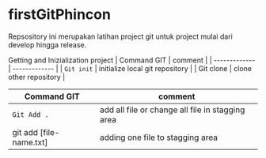# firstGitPhincon
Repsository ini merupakan latihan project git untuk project mulai dari develop hingga release. 

Getting and Inizialization project 
| Command GIT   | comment       |
| ------------- | ------------- |
| `Git init`  | initialize local git repository  |
| Git clone   | clone other repository  |

| Command GIT     | comment       |
| -------------   | ------------- |
| `Git Add .`     | add all file or change all file in stagging area |
| git add [file-name.txt]      | adding one file to stagging area  |
